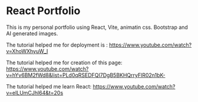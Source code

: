 # React Portfolio

This is my personal portfolio using React, Vite, animatin css. Bootstrap and AI generated images.

The tutorial helped me for deployment is : https://www.youtube.com/watch?v=XhoWXhyuW_I

The tutorial helped me for creation of this page: https://www.youtube.com/watch?v=hYv6BM2fWd8&list=PLd0qRSEDFQI7DgB5BKHQrryFlR02n1bK-

The tutorial helped me learn React: https://www.youtube.com/watch?v=eILUmCJhl64&t=20s
